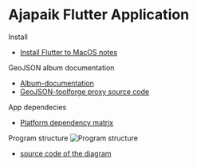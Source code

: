 # Ajapaik Flutter Application

Install
* [Install Flutter to MacOS notes](https://github.com/Ajapaik/ajapaik_flutter_app/wiki/Mac_OS_notes)

GeoJSON album documentation
* [Album-documentation](https://github.com/Ajapaik/ajapaik_flutter_app/wiki/Album-documentation)
* [GeoJSON-toolforge proxy source code](https://github.com/Ajapaik/ajapaik-toolforge)

App dependecies
* [Platform dependency matrix](https://github.com/Ajapaik/ajapaik_flutter_app/wiki/Platform-dependency-matrix)

Program structure
![Program structure](https://upload.wikimedia.org/wikipedia/commons/e/e6/Ajapaik_flutter_app_structure_2022-07-24.svg)
* [source code of the diagram](https://github.com/Ajapaik/ajapaik_flutter_app/wiki/Ajapaik-flutter-app-diagram)
